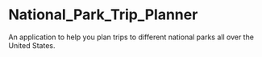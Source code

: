 # National_Park_Trip_Planner
An application to help you plan trips to different national parks all over the United States.
